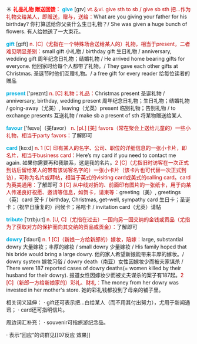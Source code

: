☀ <font color="red">**礼品礼物 赠送回馈：**</font>
<font color="sky blue">**give**</font> [ɡɪv] 
<font color="#c00000">vt.＆vi. give sth to sb / give sb sth 把…作为礼物交给某人，即赠送，赠与，送给：</font>What are you giving your father for his birthday? 你打算送给你父亲什么生日礼物？/ She was given a huge bunch of flowers. 有人给她送了一大束花。

<font color="sky blue">**gift**</font> [ɡɪft] 
<font color="#c00000">n. [C]（尤指在一个特殊场合送给某人的）礼物，相当于present，二者难见明显差别：</font>small gift 小礼物 / birthday gift 生日礼物 / anniversary, wedding gift 周年纪念日礼物；结婚礼物 / He arrived home bearing gifts for everyone. 他回家时给每个人都带了礼物。/ They gave each other gifts at Christmas. 圣诞节时他们互赠礼物。/ a free gift for every reader 给每位读者的赠品

<font color="sky blue">**present**</font> ['preznt] 
<font color="#c00000">n. [C] 礼物；礼品：</font>Christmas present 圣诞礼物 / anniversary, birthday, wedding present 周年纪念日礼物；生日礼物；结婚礼物 / going-away（尤美）, leaving（尤英）present 临别礼物；告别礼物 / to exchange presents 互送礼物 / make sb a present of sth 将某物赠送给某人

<font color="sky blue">**favour**</font> ['feɪvə]（美favor）
<font color="#c00000">n. [pl.] [美] favors（常在聚会上送给儿童的）一些小礼物，相当于party favors：</font>了解即可

<font color="sky blue">**card**</font> [kɑːd] 
<font color="#c00000">n. 1 [C] 印有某人的名字、公司、职位的详细信息的一张小卡片，即名片，相当于business card：</font>Here’s my card if you need to contact me again. 如果你需要再和我联系，这是我的名片。<font color="#c00000">2 [C]（尤指旧时访客在一次正式到访后留给某人的带有该访客名字的）一张小卡片（该卡片也可代替一次正式到访），可称为名片或拜帖，相当于英式的visiting card或美式的calling card。card为英美通用：</font>了解即可 <font color="#c00000">3 [C] 从中线对折的、前面印有图片的一张纸卡，用于向某人传递良好祝愿、邀请等信息，如贺卡，请柬等：</font>greeting（美）, greetings（英）card 贺卡 / birthday, Christmas, get-well, sympathy card 生日卡；圣诞卡；（祝早日康复的）问候卡；吊唁卡 / invitation card（尤英）请帖
           
<font color="sky blue">**tribute**</font> [ˈtrɪbju:t]
<font color="#c00000">n. [U, C]（尤指在过去）一国向另一国交纳的金钱或贡品（尤指为了获取对方的保护而向其交纳的贡品或贡金）：</font>了解即可
           
<font color="sky blue">**dowry**</font> [ˈdaʊri]
<font color="#c00000">n. 1 [C]（新娘一方给新郎的）嫁妆，陪嫁：</font>large, substantial dowry 大量嫁妆；丰厚的嫁妆 / small dowry 少量嫁妆 / His family hoped that his bride would bring a large dowry. 他的家人希望新娘能带来丰厚的嫁妆。/ dowry system 嫁妆习俗 / dowry death（南亚）女性因嫁妆少而被夫家谋杀 / There were 187 reported cases of dowry deaths(= women killed by their husband for their dowry). 报道女性因嫁妆少而被丈夫谋杀的案子有187起。<font color="#c00000">2 [C]（新郎一方给新娘家的）彩礼、财礼：</font>The money from her dowry was invested in her mother's store. 她的彩礼钱都投到了母亲的铺子里。

相关词义延伸：
· gift还可表示把…白给某人（而不用其付出努力），尤用于新闻通讯；
· card还可指明信片。

周边词汇补充：
· souvenir可指旅游纪念品。

· 表示“回应”的词群见[[07反应 效果]]
